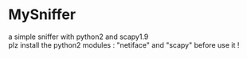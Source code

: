 # MySniffer

a simple sniffer with python2 and scapy1.9 <br/>
plz install the python2 modules : "netiface" and "scapy" before use it !
